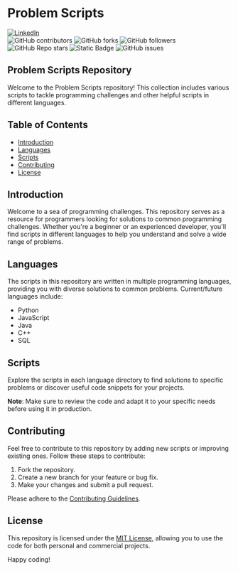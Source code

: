# Problem Scripts

[![LinkedIn](https://img.shields.io/badge/LinkedIn-Faheem_Anis-green)](https://www.linkedin.com/in/faheem-anis)
<br>
![GitHub contributors](https://img.shields.io/github/contributors/Faheem-maker/leetcode-problems)
![GitHub forks](https://img.shields.io/github/forks/Faheem-maker/leetcode-problems)
![GitHub followers](https://img.shields.io/github/followers/Faheem-maker)
![GitHub Repo stars](https://img.shields.io/github/stars/Faheem-maker/leetcode-problems)
![Static Badge](https://img.shields.io/badge/license-MIT-orange)
![GitHub issues](https://img.shields.io/github/issues-raw/Faheem-maker/leetcode-problems)

## Problem Scripts Repository
Welcome to the Problem Scripts repository! This collection includes various scripts to tackle programming challenges and other helpful scripts in different languages.

## Table of Contents

- [Introduction](#introduction)
- [Languages](#languages)
- [Scripts](#scripts)
- [Contributing](#contributing)
- [License](#license)

## Introduction

Welcome to a sea of programming challenges. This repository serves as a resource for programmers looking for solutions to common programming challenges. Whether you're a beginner or an experienced developer, you'll find scripts in different languages to help you understand and solve a wide range of problems.

## Languages

The scripts in this repository are written in multiple programming languages, providing you with diverse solutions to common problems. Current/future languages include:

- Python
- JavaScript
- Java
- C++
- SQL

## Scripts

Explore the scripts in each language directory to find solutions to specific problems or discover useful code snippets for your projects.

**Note**: Make sure to review the code and adapt it to your specific needs before using it in production.

## Contributing

Feel free to contribute to this repository by adding new scripts or improving existing ones. Follow these steps to contribute:

1. Fork the repository.
2. Create a new branch for your feature or bug fix.
3. Make your changes and submit a pull request.

Please adhere to the [Contributing Guidelines](CONTRIBUTING.md).

## License

This repository is licensed under the [MIT License](LICENSE), allowing you to use the code for both personal and commercial projects.

Happy coding!
